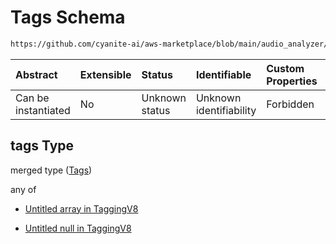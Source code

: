 # Tags Schema

```txt
https://github.com/cyanite-ai/aws-marketplace/blob/main/audio_analyzer/schemes/marketplace_v1/schema/TaggingV8.schema.json#/$defs/MoodAdvancedV1/properties/tags
```



| Abstract            | Extensible | Status         | Identifiable            | Custom Properties | Additional Properties | Access Restrictions | Defined In                                                                     |
| :------------------ | :--------- | :------------- | :---------------------- | :---------------- | :-------------------- | :------------------ | :----------------------------------------------------------------------------- |
| Can be instantiated | No         | Unknown status | Unknown identifiability | Forbidden         | Allowed               | none                | [TaggingV8.schema.json\*](../out/TaggingV8.schema.json "open original schema") |

## tags Type

merged type ([Tags](taggingv8-defs-moodadvancedv1-properties-tags.md))

any of

* [Untitled array in TaggingV8](taggingv8-defs-moodadvancedv1-properties-tags-anyof-0.md "check type definition")

* [Untitled null in TaggingV8](taggingv8-defs-moodadvancedv1-properties-tags-anyof-1.md "check type definition")

